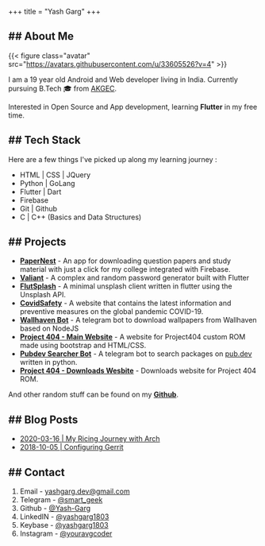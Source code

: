 +++
title = "Yash Garg"
+++

## \## About Me

{{< figure class="avatar" src="https://avatars.githubusercontent.com/u/33605526?v=4" >}}

I am a 19 year old Android and Web developer living in India.
Currently pursuing B.Tech 🎓 from [AKGEC](https://www.akgec.ac.in/).

Interested in Open Source and App development, learning **Flutter** in my free time.

## \## Tech Stack

Here are a few things I've picked up along my learning journey :

- HTML | CSS | JQuery
- Python | GoLang
- Flutter | Dart
- Firebase
- Git | Github
- C | C++ (Basics and Data Structures)

## \## Projects

- **[PaperNest](https://play.google.com/store/apps/details?id=com.yashgarg.papernest)** - An app for downloading question papers and study material with just a click for my college integrated with Firebase.
- **[Valiant](https://github.com/Yash-Garg/Valiant)** - A complex and random password generator built with Flutter
- **[FlutSplash](https://github.com/Yash-Garg/FlutSplash)** - A minimal unsplash client written in flutter using the Unsplash API.
- **[CovidSafety](https://covidsafety.netlify.app/)** - A website that contains the latest information and preventive measures on the global pandemic COVID-19.
- **[Wallhaven Bot](https://github.com/Yash-Garg/node-wallhaven-bot)** - A telegram bot to download wallpapers from Wallhaven based on NodeJS
- **[Project 404 - Main Website](https://project404.co/)** - A website for Project404 custom ROM made using bootstrap and HTML/CSS.
- **[Pubdev Searcher Bot](https://github.com/Yash-Garg/python-pubdev-bot)** - A telegram bot to search packages on [pub.dev](https://pub.dev/) written in python.
- **[Project 404 - Downloads Wesbite](https://downloads.project404.co/)** - Downloads website for Project 404 ROM.

And other random stuff can be found on my **[Github](https://github.com/Yash-Garg)**.

## \## Blog Posts

- [2020-03-16 | My Ricing Journey with Arch](/posts/arch-ricing)
- [2018-10-05 | Configuring Gerrit](/posts/configure-gerrit)

## \## Contact

1. Email - [yashgarg.dev@gmail.com](mailto:yashgarg.dev@gmail.com)
2. Telegram - [@smart_geek](https://telegram.me/smart_geek)
3. Github - [@Yash-Garg](https://github.com/Yash-Garg/)
4. LinkedIN - [@yashgarg1803](https://www.linkedin.com/in/yashgarg1803/)
5. Keybase - [@yashgarg1803](https://keybase.io/yashgarg1803)
6. Instagram - [@youravgcoder](https://instagram.com/youravgcoder)
